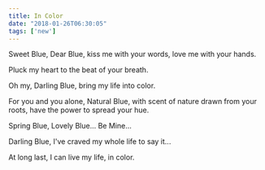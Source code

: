 ```yaml
---
title: In Color
date: "2018-01-26T06:30:05"
tags: ['new']
---
```


Sweet Blue, Dear Blue, kiss me with your words, love me with your hands.

Pluck my heart to the beat of your breath.

Oh my, Darling Blue, bring my life into color.

For you and you alone, Natural Blue, with scent of nature drawn from your roots, have the power to spread your hue.

Spring Blue, Lovely Blue... Be Mine...

Darling Blue, I've craved my whole life to say it... 

At long last, I can live my life, in color.